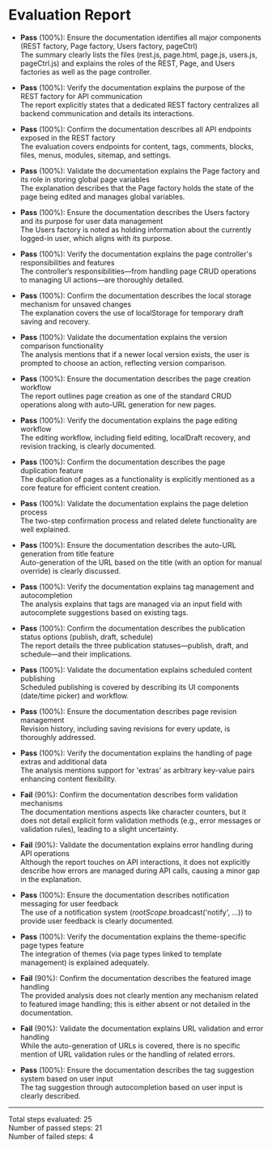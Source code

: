 # Evaluation Report

- **Pass** (100%): Ensure the documentation identifies all major components (REST factory, Page factory, Users factory, pageCtrl)  
  The summary clearly lists the files (rest.js, page.html, page.js, users.js, pageCtrl.js) and explains the roles of the REST, Page, and Users factories as well as the page controller.

- **Pass** (100%): Verify the documentation explains the purpose of the REST factory for API communication  
  The report explicitly states that a dedicated REST factory centralizes all backend communication and details its interactions.

- **Pass** (100%): Confirm the documentation describes all API endpoints exposed in the REST factory  
  The evaluation covers endpoints for content, tags, comments, blocks, files, menus, modules, sitemap, and settings.

- **Pass** (100%): Validate the documentation explains the Page factory and its role in storing global page variables  
  The explanation describes that the Page factory holds the state of the page being edited and manages global variables.

- **Pass** (100%): Ensure the documentation describes the Users factory and its purpose for user data management  
  The Users factory is noted as holding information about the currently logged-in user, which aligns with its purpose.

- **Pass** (100%): Verify the documentation explains the page controller's responsibilities and features  
  The controller’s responsibilities—from handling page CRUD operations to managing UI actions—are thoroughly detailed.

- **Pass** (100%): Confirm the documentation describes the local storage mechanism for unsaved changes  
  The explanation covers the use of localStorage for temporary draft saving and recovery.

- **Pass** (100%): Validate the documentation explains the version comparison functionality  
  The analysis mentions that if a newer local version exists, the user is prompted to choose an action, reflecting version comparison.

- **Pass** (100%): Ensure the documentation describes the page creation workflow  
  The report outlines page creation as one of the standard CRUD operations along with auto-URL generation for new pages.

- **Pass** (100%): Verify the documentation explains the page editing workflow  
  The editing workflow, including field editing, localDraft recovery, and revision tracking, is clearly documented.

- **Pass** (100%): Confirm the documentation describes the page duplication feature  
  The duplication of pages as a functionality is explicitly mentioned as a core feature for efficient content creation.

- **Pass** (100%): Validate the documentation explains the page deletion process  
  The two-step confirmation process and related delete functionality are well explained.

- **Pass** (100%): Ensure the documentation describes the auto-URL generation from title feature  
  Auto-generation of the URL based on the title (with an option for manual override) is clearly discussed.

- **Pass** (100%): Verify the documentation explains tag management and autocompletion  
  The analysis explains that tags are managed via an input field with autocomplete suggestions based on existing tags.

- **Pass** (100%): Confirm the documentation describes the publication status options (publish, draft, schedule)  
  The report details the three publication statuses—publish, draft, and schedule—and their implications.

- **Pass** (100%): Validate the documentation explains scheduled content publishing  
  Scheduled publishing is covered by describing its UI components (date/time picker) and workflow.

- **Pass** (100%): Ensure the documentation describes page revision management  
  Revision history, including saving revisions for every update, is thoroughly addressed.

- **Pass** (100%): Verify the documentation explains the handling of page extras and additional data  
  The analysis mentions support for 'extras' as arbitrary key-value pairs enhancing content flexibility.

- **Fail** (90%): Confirm the documentation describes form validation mechanisms  
  The documentation mentions aspects like character counters, but it does not detail explicit form validation methods (e.g., error messages or validation rules), leading to a slight uncertainty.

- **Fail** (90%): Validate the documentation explains error handling during API operations  
  Although the report touches on API interactions, it does not explicitly describe how errors are managed during API calls, causing a minor gap in the explanation.

- **Pass** (100%): Ensure the documentation describes notification messaging for user feedback  
  The use of a notification system ($rootScope.$broadcast('notify', ...)) to provide user feedback is clearly documented.

- **Pass** (100%): Verify the documentation explains the theme-specific page types feature  
  The integration of themes (via page types linked to template management) is explained adequately.

- **Fail** (90%): Confirm the documentation describes the featured image handling  
  The provided analysis does not clearly mention any mechanism related to featured image handling; this is either absent or not detailed in the documentation.

- **Fail** (90%): Validate the documentation explains URL validation and error handling  
  While the auto-generation of URLs is covered, there is no specific mention of URL validation rules or the handling of related errors.

- **Pass** (100%): Ensure the documentation describes the tag suggestion system based on user input  
  The tag suggestion through autocompletion based on user input is clearly described.

---

Total steps evaluated: 25  
Number of passed steps: 21  
Number of failed steps: 4